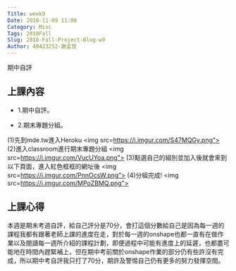 ```yaml
---
Title: week9
Date: 2018-11-09 11:00
Category: Misc
Tags: 2018Fall
Slug: 2018-Fall-Project-Blog-w9
Author: 40423252-謝孟哲
---
```


期中自評

<!-- PELICAN_END_SUMMARY -->

上課內容
----

* 1.期中自評。

* 2.期末專題分組。

(1)先到mde.tw進入Heroku
<img src=https://i.imgur.com/S47MQGy.png">
(2)進入classroom進行期末專題分組
<img src=https://i.imgur.com/VucUYoa.png">
(3)點選自己的組別並加入後就會來到以下頁面，進入紅色框框的網址後
<img src=https://i.imgur.com/PnnOcsW.png">
(4)分組完成!
<img src=https://i.imgur.com/MPoZBMQ.png">


上課心得
----

本週是期末考週自評，給自己評分是70分，會打這個分數給自己是因為每一週的課程我都有跟著老師上課的進度在走，對於每一週的onshape也都一直有在做作業以及閱讀每一週所介紹的課程計劃，即便過程中可能有進度上的延遲，也都盡可能地在時間內趕緊補上，但在期中考前關於onshape作業的部分仍有些許沒有完成，所以期中考自評我只打了70分，期許及警惕自己仍有更多的努力發揮空間。